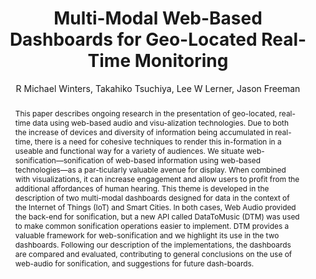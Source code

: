 --- 
  title: "Multi-Modal Web-Based Dashboards for Geo-Located Real-Time Monitoring" 
  abstract: "This paper describes ongoing research in the presentation of geo-located, real-time data using web-based audio and visu-alization technologies. Due to both the increase of devices and diversity of information being accumulated in real-time, there is a need for cohesive techniques to render this in-formation in a useable and functional way for a variety of audiences. We situate web-sonification—sonification of web-based information using web-based technologies—as a par-ticularly valuable avenue for display. When combined with visualizations, it can increase engagement and allow users to profit from the additional affordances of human hearing. This theme is developed in the description of two multi-modal dashboards designed for data in the context of the Internet of Things (IoT) and Smart Cities. In both cases, Web Audio provided the back-end for sonification, but a new API called DataToMusic (DTM) was used to make common sonification operations easier to implement. DTM provides a valuable framework for web-sonification and we highlight its use in the two dashboards. Following our description of the implementations, the dashboards are compared and evaluated, contributing to general conclusions on the use of web-audio for sonification, and suggestions for future dash-boards." 
  address: "Atlanta, Georgia" 
  author: "R Michael Winters, Takahiko Tsuchiya, Lee W Lerner, Jason Freeman" 
  booktitle: "Proceedings of the International Web Audio Conference" 
  editor: "Jason Freeman, Alexander Lerch, Matthew Paradis" 
  month: "Proceedings of the International Web Audio Conference"
  pages: "" 
  publisher: "Georgia Tech" 
  series: "WAC '16"
  type: "Paper"  
  year: "2016" 
  id: "2016_84" 
  tags: year2016 
  pdflink: /_data/papers/pdf/2016/2016_84.pdf
  ISSN: 2663-5844
---